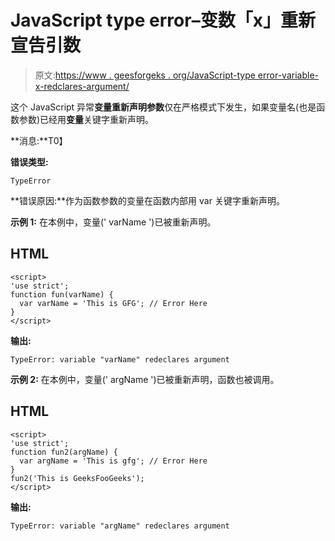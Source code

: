 # JavaScript type error–变数「x」重新宣告引数

> 原文:[https://www . geesforgeks . org/JavaScript-type error-variable-x-redclares-argument/](https://www.geeksforgeeks.org/javascript-typeerror-variable-x-redeclares-argument/)

这个 JavaScript 异常**变量重新声明参数**仅在严格模式下发生，如果变量名(也是函数参数)已经用**变量**关键字重新声明。

**消息:**T0】

**错误类型:**

```
TypeError

```

**错误原因:**作为函数参数的变量在函数内部用 var 关键字重新声明。

**示例 1:** 在本例中，变量(' varName ')已被重新声明。

## HTML

```
<script>
'use strict';
function fun(varName) { 
  var varName = 'This is GFG'; // Error Here 
}
</script>
```

**输出:**

```
TypeError: variable "varName" redeclares argument

```

**示例 2:** 在本例中，变量(' argName ')已被重新声明，函数也被调用。

## HTML

```
<script>
'use strict';
function fun2(argName) { 
  var argName = 'This is gfg'; // Error Here 
}
fun2('This is GeeksFooGeeks');
</script>
```

**输出:**

```
TypeError: variable "argName" redeclares argument

```
